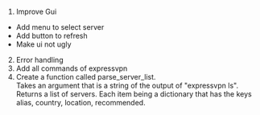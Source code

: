 1. Improve Gui
  * Add menu to select server
  * Add button to refresh
  * Make ui not ugly
2. Error handling
3. Add all commands of expressvpn
4. Create a function called parse_server_list.  
  Takes an argument that is a string of the output of "expressvpn ls".  
  Returns a list of servers. Each item being a dictionary that has the keys alias, country, location, recommended.  

